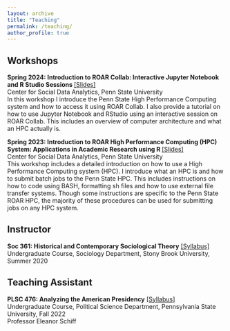 ```yaml
---
layout: archive
title: "Teaching"
permalink: /teaching/
author_profile: true
---
```


## Workshops

<b>Spring 2024: Introduction to ROAR Collab: Interactive Jupyter Notebook and R Studio Sessions </b> [[Slides]](https://github.com/NitheeshaN/ROAR-Collab/) <br>
Center for Social Data Analytics, Penn State University <br>
In this workshop I introduce the Penn State High Performance Computing system and how to access it using ROAR Collab. I also provide a tutorial on how to use Jupyter Notebook and RStudio using an interactive session on ROAR Collab. This includes an overview of computer architecture and what an HPC actually is.

<b>Spring 2023: Introduction to ROAR High Performance Computing (HPC) System: Applications in Academic Research using R </b> [[Slides]](https://github.com/NitheeshaN/HPC-Introduction-to-Penn-State-ROAR-/) <br>
Center for Social Data Analytics, Penn State University <br>
This workshop includes a detailed introduction on how to use a High Performance Computing system (HPC). I introduce what an HPC is and how to submit batch jobs to the Penn State HPC. This includes instructions on how to code using BASH, formatting sh files and how to use external file transfer systems. Though some instructions are specific to the Penn State ROAR HPC, the majority of these procedures can be used for submitting jobs on any HPC system.

## Instructor 

<b>Soc 361: Historical and Contemporary Sociological Theory</b> [[Syllabus]](files/Sociology_Theory_Syllabus.pdf) <br>
Undergraduate Course, Sociology Department, Stony Brook University, Summer 2020 <br>

## Teaching Assistant 

<b>PLSC 476: Analyzing the American Presidency</b> [[Syllabus]](files/497_fall_22_syllabus.pdf) <br>
Undergraduate Course, Political Science Department, Pennsylvania State University, Fall 2022 <br>
Professor Eleanor Schiff<br>
